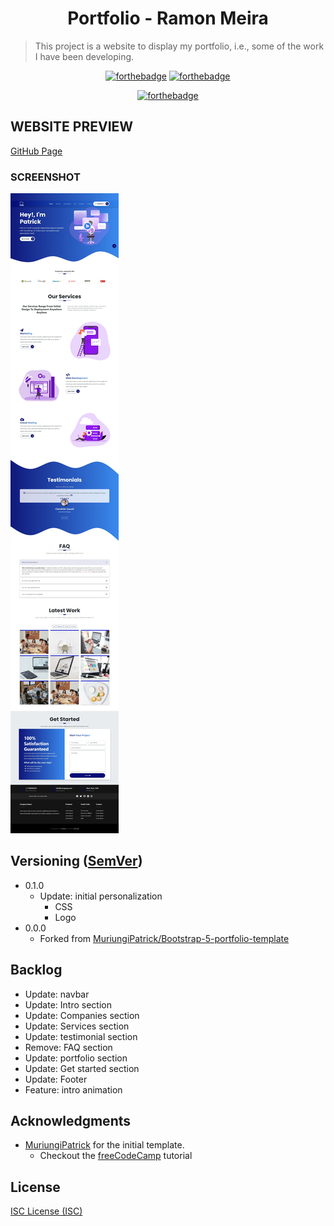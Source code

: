 <h1 align="center">Portfolio - Ramon Meira</h1>

> This project is a website to display my portfolio, i.e., some of the work I have been developing.

<div align="center">

[![forthebadge](https://forthebadge.com/images/badges/uses-html.svg)](https://forthebadge.com)
[![forthebadge](https://forthebadge.com/images/badges/uses-css.svg)](https://forthebadge.com)

[![forthebadge](https://forthebadge.com/images/badges/made-with-javascript.svg)](https://forthebadge.com)

</div>

## WEBSITE PREVIEW

[GitHub Page](ramonmeira.github.io/portfolio)

### SCREENSHOT

![Fullscreenshot](site.jpeg)

<!-- ## 🛠 Instalação

```sh
 npm i
 npm run compile:sass
``` -->

## Versioning ([SemVer](http://semver.org/))

-   0.1.0
    -   Update: initial personalization
        -   CSS
        -   Logo
-   0.0.0
    -   Forked from [MuriungiPatrick/Bootstrap-5-portfolio-template](https://github.com/MuriungiPatrick/Bootstrap-5-portfolio-template)

## Backlog

-   Update: navbar
-   Update: Intro section
-   Update: Companies section
-   Update: Services section
-   Update: testimonial section
-   Remove: FAQ section
-   Update: portfolio section
-   Update: Get started section
-   Update: Footer
-   Feature: intro animation

## Acknowledgments

-   [MuriungiPatrick](https://github.com/MuriungiPatrick) for the initial template.
    -   Checkout the [freeCodeCamp](https://www.freecodecamp.org/news/learn-bootstrap-5-and-sass-by-building-a-portfolio-website/) tutorial

## License

[ISC License (ISC)](https://opensource.org/licenses/ISC)
